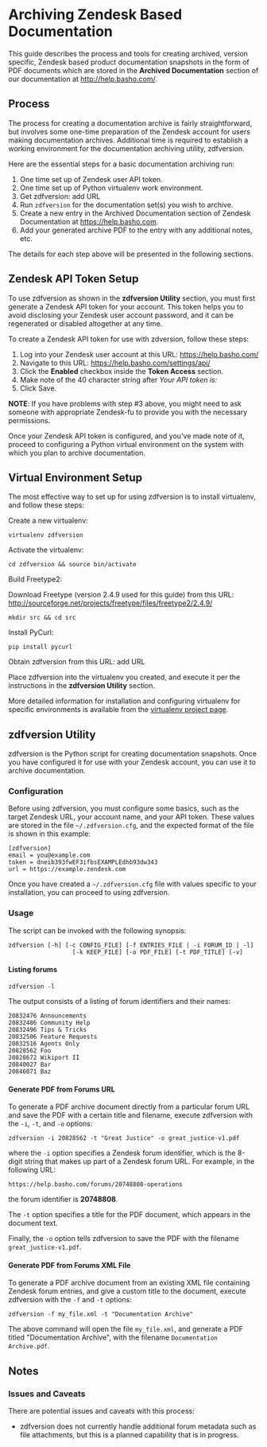 # Archiving Zendesk Based Documentation

This guide describes the process and tools for creating archived, version
specific, Zendesk based product documentation snapshots in the form of PDF
documents which are stored in the **Archived Documentation** section of our
documentation at http://help.basho.com/.

## Process

The process for creating a documentation archive is fairly straightforward,
but involves some one-time preparation of the Zendesk account for users
making documentation archives. Additional time is required to establish a working environment for the documentation archiving utility, zdfversion.

Here are the essential steps for a basic documentation archiving run:

1. One time set up of Zendesk user API token.
2. One time set up of Python virtualenv work environment.
3. Get zdfversion: <TODO> add URL
4. Run `zdfversion` for the documentation set(s) you wish to archive.
5. Create a new entry in the Archived Documentation section of
Zendesk Documentation at https://help.basho.com.
6. Add your generated archive PDF to the entry with any additional notes, etc.

The details for each step above will be presented in the following sections.

## Zendesk API Token Setup

To use zdfversion as shown in the **zdfversion Utility** section, you
must first generate a Zendesk API token for your account. This token helps
you to avoid disclosing your Zendesk user account password, and it can be
regenerated or disabled altogether at any time.

To create a Zendesk API token for use with zdversion, follow these steps:

1. Log into your Zendesk user account at this URL: https://help.basho.com/
2. Navigate to this URL: https://help.basho.com/settings/api/
3. Click the **Enabled** checkbox inside the **Token Access** section.
4. Make note of the 40 character string after *Your API token is:*
5. Click Save.

**NOTE**: If you have problems with step #3 above, you might need to ask
someone  with appropriate Zendesk-fu to provide you with the
necessary permissions.

Once your Zendesk API token is configured, and you've made note of it,
proceed to configuring a Python virtual environment on the system with which
you plan to archive documentation.

## Virtual Environment Setup

The most effective way to set up for using zdfversion is to install
virtualenv, and follow these steps:

Create a new virtualenv:

    virtualenv zdfversion

Activate the virtualenv:

    cd zdfversion && source bin/activate

Build Freetype2:

Download Freetype (version 2.4.9 used for this guide) from this URL:
http://sourceforge.net/projects/freetype/files/freetype2/2.4.9/

    mkdir src && cd src

Install PyCurl:

    pip install pycurl

Obtain zdfversion from this URL: <FIXME> add URL

Place zdfversion into the virtualenv you created, and execute it per the
instructions in the **zdfversion Utility** section.

More detailed information for installation and configuring virtualenv for
specific environments is available from the
[virtualenv project page](http://pypi.python.org/pypi/virtualenv).

## zdfversion Utility

zdfversion is the Python script for creating documentation snapshots. Once you have configured it for use with your Zendesk account, you can use it to archive documentation.

### Configuration

Before using zdfversion, you must configure some basics, such as the target Zendesk URL, your account name, and your API token. These values are stored in the file `~/.zdfversion.cfg`, and the expected format of the file
is shown in this example:

    [zdfversion]
    email = you@example.com
    token = dneib393fwEF3ifbsEXAMPLEdhb93dw343
    url = https://example.zendesk.com

Once you have created a `~/.zdfversion.cfg` file with values specific to
your installation, you can proceed to using zdfversion.

### Usage

The script can be invoked with the following synopsis:

    zdfversion [-h] [-c CONFIG_FILE] [-f ENTRIES_FILE | -i FORUM_ID | -l]
                      [-k KEEP_FILE] [-o PDF_FILE] [-t PDF_TITLE] [-v]


#### Listing forums

    zdfversion -l

The output consists of a listing of forum identifiers and their names:

    20832476 Announcements
    20832486 Community Help
    20832496 Tips & Tricks
    20832506 Feature Requests
    20832516 Agents Only
    20828562 Foo
    20828672 Wikiport II
    20840027 Bar
    20846071 Baz

#### Generate PDF from Forums URL

To generate a PDF archive document directly from a particular forum URL and save the PDF with a certain title and filename, execute zdfversion
with the `-i`, `-t`, and `-o` options:

    zdfversion -i 20828562 -t "Great Justice" -o great_justice-v1.pdf

where the `-i` option specifies a Zendesk forum identifier, which is the 8-digit string that makes up part of a Zendesk forum URL. For example, in the
following URL:

    https://help.basho.com/forums/20748808-operations

the forum identifier is **20748808**.

The `-t` option specifies a title for the PDF document, which appears in the document text.

Finally, the `-o` option tells zdfversion to save the PDF with the filename `great_justice-v1.pdf`.

#### Generate PDF from Forums XML File

To generate a PDF archive document from an existing XML file containing
Zendesk forum entries, and give a custom title to the document,
execute zdfversion with the `-f` and `-t` options:

    zdfversion -f my_file.xml -t "Documentation Archive"

The above command will open the file `my_file.xml`, and generate a PDF titled
"Documentation Archive", with the filename `Documentation Archive.pdf`.


## Notes

### Issues and Caveats

There are potential issues and caveats with this process:

* zdfversion does not currently handle additional forum metadata such
as file attachments, but this is a planned capability that is in progress.

